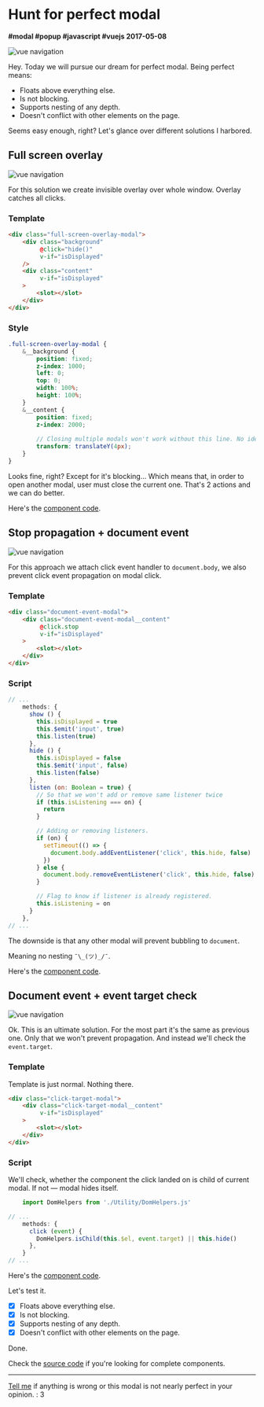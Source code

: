 # Hunt for perfect modal

**#modal #popup #javascript #vuejs 2017-05-08**

![vue navigation](assets/perfect-modal-header.png)

Hey. Today we will pursue our dream for perfect modal. Being perfect means:
* Floats above everything else.
* Is not blocking.
* Supports nesting of any depth.
* Doesn't conflict with other elements on the page.
 
Seems easy enough, right? Let's glance over different solutions I harbored.

## Full screen overlay

![vue navigation](assets/overlay.gif)

For this solution we create invisible overlay over whole window. Overlay catches all clicks.

### Template
```html
<div class="full-screen-overlay-modal">
    <div class="background"
         @click="hide()"
         v-if="isDisplayed"
    />
    <div class="content"
         v-if="isDisplayed"
    >
        <slot></slot>
    </div>
</div>
```

### Style
```scss
.full-screen-overlay-modal {
    &__background {
        position: fixed;
        z-index: 1000;
        left: 0;
        top: 0;
        width: 100%;
        height: 100%;
    }
    &__content {
        position: fixed;
        z-index: 2000;
        
        // Closing multiple modals won't work without this line. No idea as to why.
        transform: translateY(4px); 
    }
}
```

Looks fine, right? Except for it's blocking... Which means that, in order to open another modal, user must close the current one. That's 2 actions and we can do better.

Here's the [component code][full screen overlay modal code].

## Stop propagation + document event

![vue navigation](assets/stop-propagation-window-event.gif)

For this approach we attach click event handler to `document.body`, we also prevent click event propagation on modal click.
 
### Template
```html
<div class="document-event-modal">
    <div class="document-event-modal__content"
         @click.stop
         v-if="isDisplayed"
    >
        <slot></slot>
    </div>
</div>
```

### Script
```javascript
// ...
    methods: {
      show () {
        this.isDisplayed = true
        this.$emit('input', true)
        this.listen(true)
      },
      hide () {
        this.isDisplayed = false
        this.$emit('input', false)
        this.listen(false)
      },
      listen (on: Boolean = true) {
        // So that we won't add or remove same listener twice
        if (this.isListening === on) {
          return
        }

        // Adding or removing listeners.
        if (on) {
          setTimeout(() => {
            document.body.addEventListener('click', this.hide, false)
          })
        } else {
          document.body.removeEventListener('click', this.hide, false)
        }

        // Flag to know if listener is already registered.
        this.isListening = on
      }
    },
// ... 
```

The downside is that any other modal will prevent bubbling to `document`. 

Meaning no nesting `¯\_(ツ)_/¯`.


Here's the [component code][document event modal code].

## Document event + event target check

![vue navigation](assets/click-target.gif)

Ok. This is an ultimate solution. For the most part it's the same as previous one. Only that we won't prevent propagation. And instead we'll check the `event.target`.
 
### Template

Template is just normal. Nothing there.

```html
<div class="click-target-modal">
    <div class="click-target-modal__content"
         v-if="isDisplayed"
    >
        <slot></slot>
    </div>
</div>
```

### Script

We'll check, whether the component the click landed on is child of current modal. If not — modal hides itself.

```javascript
    import DomHelpers from './Utility/DomHelpers.js'

// ...
    methods: {
      click (event) {
        DomHelpers.isChild(this.$el, event.target) || this.hide()
      },  
    }  
// ... 
```
Here's the [component code][click target modal code].

Let's test it.

  - [x] Floats above everything else.
  - [x] Is not blocking.
  - [x] Supports nesting of any depth.
  - [x] Doesn't conflict with other elements on the page.
 
Done.

Check the [source code][source code] if you're looking for complete components.

----------------

[Tell me](/README.md) if anything is wrong or this modal is not nearly perfect in your opinion. : 3

[full screen overlay modal code]: https://github.com/asvae/my-articles/blob/master/perfect-modal/src/FullScreenOverlayModal.vue
[document event modal code]: https://github.com/asvae/my-articles/blob/master/perfect-modal/src/DocumentEventModal.vue
[click target modal code]: https://github.com/asvae/my-articles/blob/master/perfect-modal/src/ClickTargetModal.vue
[source code]: https://github.com/asvae/my-articles/tree/master/perfect-modal


